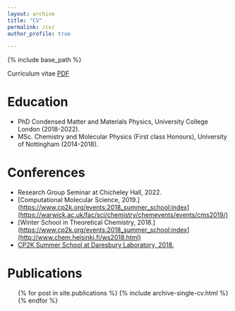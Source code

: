 ```yaml
---
layout: archive
title: "CV"
permalink: /cv/
author_profile: true

---
```


{% include base_path %}

Curriculum vitae [PDF](../files/CV.pdf)

Education
======
* PhD Condensed Matter and Materials Physics, University College London (2018-2022).
* MSc. Chemistry and Molecular Physics (First class Honours), University of Nottingham (2014-2018).

Conferences
======
* Research Group Seminar at Chicheley Hall, 2022.
* [Computational Molecular Science, 2019.](https://www.cp2k.org/events:2018_summer_school:index](https://warwick.ac.uk/fac/sci/chemistry/chemevents/events/cms2019/)
* [Winter School in Theoretical Chemistry, 2018.](https://www.cp2k.org/events:2018_summer_school:index](http://www.chem.helsinki.fi/ws2018.html)
* [CP2K Summer School at Daresbury Laboratory, 2018.](https://www.cp2k.org/events:2018_summer_school:index)

Publications
======
  <ul>{% for post in site.publications %}
    {% include archive-single-cv.html %}
  {% endfor %}</ul>
  

